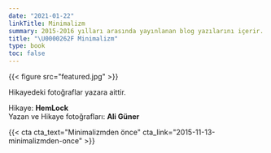 ```yaml
---
date: "2021-01-22"
linkTitle: Minimalizm
summary: 2015-2016 yılları arasında yayınlanan blog yazılarını içerir.
title: "\U0000262F Minimalizm"
type: book
toc: false
---
```


{{< figure src="featured.jpg" >}}

Hikayedeki fotoğraflar yazara aittir.  



Hikaye: **HemLock**   
Yazan ve Hikaye fotoğrafları: **Ali Güner**  


{{< cta cta_text="Minimalizmden önce" cta_link="2015-11-13-minimalizmden-once" >}}
